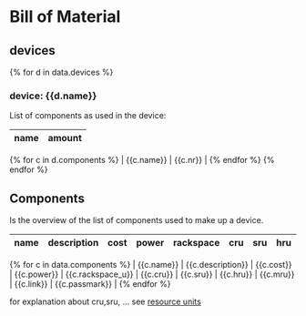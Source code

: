 # Bill of Material

## devices
{% for d in data.devices %}

### device: **{{d.name}}**

List of components as used in the device:

| name | amount | 
|------|------|
{% for c in d.components %}
| {{c.name}} | {{c.nr}} | 
{% endfor %}
{% endfor %}

## Components

Is the overview of the list of components used to make up a device.

| name | description | cost | power | rackspace | cru | sru | hru | mru | link | passmark |
|------|------|------|-------|-----------|-----|-----|-----|-----|------|----------|
{% for c in data.components %}
| {{c.name}} | {{c.description}} | {{c.cost}} | {{c.power}} | {{c.rackspace_u}} | {{c.cru}} | {{c.sru}}  | {{c.hru}} | {{c.mru}}  | {{c.link}}  | {{c.passmark}} |
{% endfor %}

for explanation about cru,sru, ... see [resource units](wiki:resource_units)

